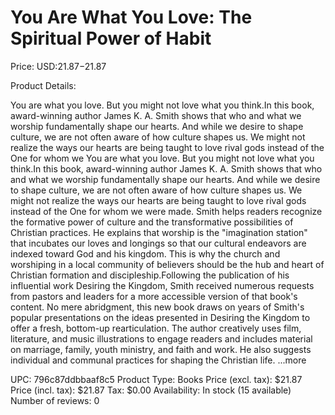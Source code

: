 # You Are What You Love: The Spiritual Power of Habit

Price: USD:$21.87-$21.87

Product Details:

You are what you love. But you might not love what you think.In this book, award-winning author James K. A. Smith shows that who and what we worship fundamentally shape our hearts. And while we desire to shape culture, we are not often aware of how culture shapes us. We might not realize the ways our hearts are being taught to love rival gods instead of the One for whom we You are what you love. But you might not love what you think.In this book, award-winning author James K. A. Smith shows that who and what we worship fundamentally shape our hearts. And while we desire to shape culture, we are not often aware of how culture shapes us. We might not realize the ways our hearts are being taught to love rival gods instead of the One for whom we were made. Smith helps readers recognize the formative power of culture and the transformative possibilities of Christian practices. He explains that worship is the "imagination station" that incubates our loves and longings so that our cultural endeavors are indexed toward God and his kingdom. This is why the church and worshiping in a local community of believers should be the hub and heart of Christian formation and discipleship.Following the publication of his influential work Desiring the Kingdom, Smith received numerous requests from pastors and leaders for a more accessible version of that book's content. No mere abridgment, this new book draws on years of Smith's popular presentations on the ideas presented in Desiring the Kingdom to offer a fresh, bottom-up rearticulation. The author creatively uses film, literature, and music illustrations to engage readers and includes material on marriage, family, youth ministry, and faith and work. He also suggests individual and communal practices for shaping the Christian life. ...more

UPC: 796c87ddbbaaf8c5
Product Type: Books
Price (excl. tax): $21.87
Price (incl. tax): $21.87
Tax: $0.00
Availability: In stock (15 available)
Number of reviews: 0